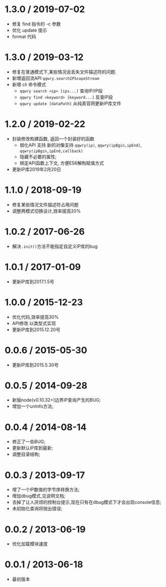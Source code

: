1.3.0 / 2019-07-02
==================

  * 修复 find 指令的 -c 参数
  * 优化 update 提示
  * format 代码

1.3.0 / 2019-03-12
==================

  * 修复在普通模式下,某些情况会丢失文件描述符的问题.
  * 新增返回流API `qqwry.searchIPScopeStream`
  * 新增 cli 命令模式
    * `qqwry search <ip> [ips...]` 查询IP/IP段
    * `qqwry find <keyword> [keyword...]` 反查IP段
    * `qqwry update [dataPath]` 从纯真官网更新IP库文件

1.2.0 / 2019-02-22
==================

  * 封装修改构建函数, 返回一个封装好的函数
    * 弱化API 支持 新的对像支持 `qqwry(ip)`, `qqwry(ipBgin,ipEnd)`, `qqwry(ipBgin,ipEnd,callback)`
    * 隐藏不必要的属性;
    * 绑定API函数上下文, 方便ES6解构赋值方式
  * 更新IP库2019年2月20日

1.1.0 / 2018-09-19
==================

  * 修复某些情况文件描述符占用问题
  * 调整两模式切换设计,效率提高20%

1.0.2 / 2017-06-26
==================

  * 解决`.init()`方法不能指定自定义IP库的bug

1.0.1 / 2017-01-09
==================

  * 更新IP库到2017.1.5号
  
1.0.0 / 2015-12-23
==================

  * 优化代码,效率提高30%
  * API修改 以类型式实现
  * 更新IP库到2015.12.20号 

0.0.6 / 2015-05-30
==================

  * 更新IP库到2015.5.30号
  
0.0.5 / 2014-09-28
==================

  * 新版node(v0.10.32+)边界IP查询产生的BUG;
  * 增加一个unInfo方法;

0.0.4 / 2014-08-14
==================

  * 修正了一些BUG;
  * 更新默认IP库到最新;
  * 调整目录结构;  

0.0.3 / 2013-09-17
==================

  * 增了一个IP数值的字节序转换方法;
  * 增加dbug模式,见说明文档;
  * 去掉了让人厌烦的控制台提示,现在只有在dbug模式下才会出现console信息;
  * 未初始化查询将抛出错误;
  
0.0.2 / 2013-06-19
==================

  * 优化加载模块速度

0.0.1 / 2013-06-18
==================

  * 最初版本
